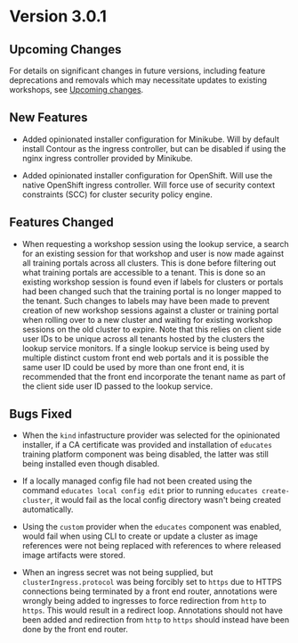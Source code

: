 Version 3.0.1
=============

Upcoming Changes
----------------

For details on significant changes in future versions, including feature
deprecations and removals which may necessitate updates to existing workshops,
see [Upcoming changes](upcoming-changes).

New Features
------------

* Added opinionated installer configuration for Minikube. Will by default
  install Contour as the ingress controller, but can be disabled if using the
  nginx ingress controller provided by Minikube.

* Added opinionated installer configuration for OpenShift. Will use the native
  OpenShift ingress controller. Will force use of security context constraints
  (SCC) for cluster security policy engine.

Features Changed
----------------

* When requesting a workshop session using the lookup service, a search for an
  existing session for that workshop and user is now made against all training
  portals across all clusters. This is done before filtering out what training
  portals are accessible to a tenant. This is done so an existing workshop
  session is found even if labels for clusters or portals had been changed such
  that the training portal is no longer mapped to the tenant. Such changes to
  labels may have been made to prevent creation of new workshop sessions against
  a cluster or training portal when rolling over to a new cluster and waiting
  for existing workshop sessions on the old cluster to expire. Note that this
  relies on client side user IDs to be unique across all tenants hosted by the
  clusters the lookup service monitors. If a single lookup service is being used
  by multiple distinct custom front end web portals and it is possible the same
  user ID could be used by more than one front end, it is recommended that the
  front end incorporate the tenant name as part of the client side user ID
  passed to the lookup service.

Bugs Fixed
----------

* When the `kind` infastructure provider was selected for the opinionated
  installer, if a CA certificate was provided and installation of `educates`
  training platform component was being disabled, the latter was still being
  installed even though disabled.

* If a locally managed config file had not been created using the command
  `educates local config edit` prior to running `educates create-cluster`, it
  would fail as the local config directory wasn't being created automatically.

* Using the `custom` provider when the `educates` component was enabled, would
  fail when using CLI to create or update a cluster as image references were not
  being replaced with references to where released image artifacts were stored.

* When an ingress secret was not being supplied, but `clusterIngress.protocol`
  was being forcibly set to `https` due to HTTPS connections being terminated by
  a front end router, annotations were wrongly being added to ingresses to force
  redirection from `http` to `https`. This would result in a redirect loop.
  Annotations should not have been added and redirection from `http` to `https`
  should instead have been done by the front end router.
